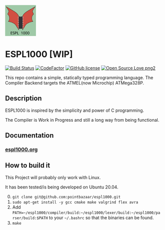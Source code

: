 <img src="https://raw.githubusercontent.com/pointbazaar/espl1000/master/docs/img/dragon-logo.svg" width="100" height="100"/>

# ESPL1000 [WIP] 
[![Build Status](https://app.travis-ci.com/pointbazaar/espl1000.svg?branch=master)](https://app.travis-ci.com/github/pointbazaar/espl1000)
[![CodeFactor](https://www.codefactor.io/repository/github/pointbazaar/espl1000/badge)](https://www.codefactor.io/repository/github/pointbazaar/espl1000)
[![GitHub license](https://img.shields.io/github/license/pointbazaar/espl1000.svg)](https://github.com/pointbazaar/espl1000/blob/master/LICENSE)
[![Open Source Love png2](https://badges.frapsoft.com/os/v2/open-source.png?v=103)](https://github.com/ellerbrock/open-source-badges/)
 
This repo contains a simple, statically typed programming language.
The Compiler Backend targets the ATMEL(now Microchip) ATMega328P. 

## Description

ESPL1000 is inspired by the simplicity and power of C programming.

The Compiler is Work in Progress and still a long way from being functional.

## Documentation
### [espl1000.org](https://espl1000.org) 

## How to build it

This Project will probably only work with Linux.

It has been tested/is being developed on Ubuntu 20.04.

0. ```git clone git@github.com:pointbazaar/espl1000.git```
1. ```sudo apt-get install -y gcc cmake make valgrind flex avra```
2. Add 
   ```PATH=~/espl1000/compiler/build:~/espl1000/lexer/build:~/espl1000/parser/build:$PATH```
   to your ```~/.bashrc``` so that the binaries can be found.
3. ```make```
